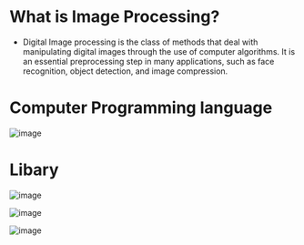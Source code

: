 # What is Image Processing?
 * Digital Image processing is the class of methods that deal with manipulating digital images through the use of computer algorithms. It is an essential preprocessing step in many applications, such as face recognition, object detection, and image compression.
# Computer Programming language
![image](https://github.com/BAITOEYSRN/Image-Processing/assets/143509703/80cd30f1-d27d-451a-8410-8aa7e2507813)
# Libary
   ![image](https://github.com/BAITOEYSRN/Image-Processing/assets/143509703/f616df15-40c7-4f6a-b861-6a2cb5e881e9)
   
   ![image](https://github.com/BAITOEYSRN/Image-Processing/assets/143509703/a91c3360-b787-4ff6-ab9e-838f679662ad)
   
   ![image](https://github.com/BAITOEYSRN/Image-Processing/assets/143509703/4a1c4292-d3e4-4de2-8484-7383fa55ae91)

